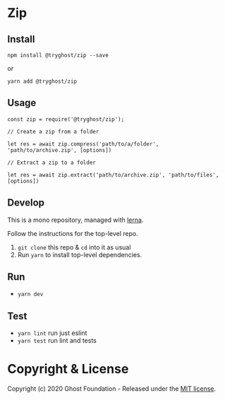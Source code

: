 # Zip

## Install

`npm install @tryghost/zip --save`

or

`yarn add @tryghost/zip`


## Usage

```
const zip = require('@tryghost/zip');

// Create a zip from a folder

let res = await zip.compress('path/to/a/folder', 'path/to/archive.zip', [options])

// Extract a zip to a folder

let res = await zip.extract('path/to/archive.zip', 'path/to/files', [options])
```

## Develop

This is a mono repository, managed with [lerna](https://lernajs.io/).

Follow the instructions for the top-level repo.
1. `git clone` this repo & `cd` into it as usual
2. Run `yarn` to install top-level dependencies.


## Run

- `yarn dev`


## Test

- `yarn lint` run just eslint
- `yarn test` run lint and tests




# Copyright & License

Copyright (c) 2020 Ghost Foundation - Released under the [MIT license](LICENSE).